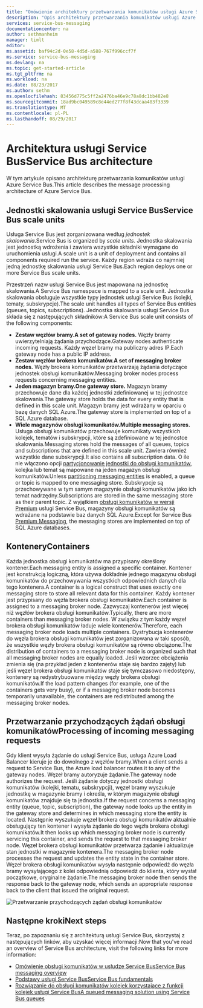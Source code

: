 ```yaml
---
title: "Omówienie architektury przetwarzania komunikatów usługi Azure Service Bus | Microsoft Docs"
description: "Opis architektury przetwarzania komunikatów usługi Azure Service Bus."
services: service-bus-messaging
documentationcenter: na
author: sethmanheim
manager: timlt
editor: 
ms.assetid: baf94c2d-0e58-4d5d-a588-767f996ccf7f
ms.service: service-bus-messaging
ms.devlang: na
ms.topic: get-started-article
ms.tgt_pltfrm: na
ms.workload: na
ms.date: 08/23/2017
ms.author: sethm
ms.openlocfilehash: 83456d775c5ff2a2476ba46e9c78a8dc1bb482e8
ms.sourcegitcommit: 18ad9bc049589c8e44ed277f8f43dcaa483f3339
ms.translationtype: MT
ms.contentlocale: pl-PL
ms.lasthandoff: 08/29/2017
---
```

# <a name="service-bus-architecture"></a><span data-ttu-id="d5c23-103">Architektura usługi Service Bus</span><span class="sxs-lookup"><span data-stu-id="d5c23-103">Service Bus architecture</span></span>
<span data-ttu-id="d5c23-104">W tym artykule opisano architekturę przetwarzania komunikatów usługi Azure Service Bus.</span><span class="sxs-lookup"><span data-stu-id="d5c23-104">This article describes the message processing architecture of Azure Service Bus.</span></span>

## <a name="service-bus-scale-units"></a><span data-ttu-id="d5c23-105">Jednostki skalowania usługi Service Bus</span><span class="sxs-lookup"><span data-stu-id="d5c23-105">Service Bus scale units</span></span>
<span data-ttu-id="d5c23-106">Usługa Service Bus jest zorganizowana według *jednostek skalowania*.</span><span class="sxs-lookup"><span data-stu-id="d5c23-106">Service Bus is organized by *scale units*.</span></span> <span data-ttu-id="d5c23-107">Jednostka skalowania jest jednostką wdrożenia i zawiera wszystkie składniki wymagane do uruchomienia usługi.</span><span class="sxs-lookup"><span data-stu-id="d5c23-107">A scale unit is a unit of deployment and contains all components required run the service.</span></span> <span data-ttu-id="d5c23-108">Każdy region wdraża co najmniej jedną jednostkę skalowania usługi Service Bus.</span><span class="sxs-lookup"><span data-stu-id="d5c23-108">Each region deploys one or more Service Bus scale units.</span></span>

<span data-ttu-id="d5c23-109">Przestrzeń nazw usługi Service Bus jest mapowana na jednostkę skalowania.</span><span class="sxs-lookup"><span data-stu-id="d5c23-109">A Service Bus namespace is mapped to a scale unit.</span></span> <span data-ttu-id="d5c23-110">Jednostka skalowania obsługuje wszystkie typy jednostek usługi Service Bus (kolejki, tematy, subskrypcje).</span><span class="sxs-lookup"><span data-stu-id="d5c23-110">The scale unit handles all types of Service Bus entities (queues, topics, subscriptions).</span></span> <span data-ttu-id="d5c23-111">Jednostka skalowania usługi Service Bus składa się z następujących składników:</span><span class="sxs-lookup"><span data-stu-id="d5c23-111">A Service Bus scale unit consists of the following components:</span></span>

* <span data-ttu-id="d5c23-112">**Zestaw węzłów bramy.**</span><span class="sxs-lookup"><span data-stu-id="d5c23-112">**A set of gateway nodes.**</span></span> <span data-ttu-id="d5c23-113">Węzły bramy uwierzytelniają żądania przychodzące.</span><span class="sxs-lookup"><span data-stu-id="d5c23-113">Gateway nodes authenticate incoming requests.</span></span> <span data-ttu-id="d5c23-114">Każdy węzeł bramy ma publiczny adres IP.</span><span class="sxs-lookup"><span data-stu-id="d5c23-114">Each gateway node has a public IP address.</span></span>
* <span data-ttu-id="d5c23-115">**Zestaw węzłów brokera komunikatów.**</span><span class="sxs-lookup"><span data-stu-id="d5c23-115">**A set of messaging broker nodes.**</span></span> <span data-ttu-id="d5c23-116">Węzły brokera komunikatów przetwarzają żądania dotyczące jednostek obsługi komunikatów.</span><span class="sxs-lookup"><span data-stu-id="d5c23-116">Messaging broker nodes process requests concerning messaging entities.</span></span>
* <span data-ttu-id="d5c23-117">**Jeden magazyn bramy.**</span><span class="sxs-lookup"><span data-stu-id="d5c23-117">**One gateway store.**</span></span> <span data-ttu-id="d5c23-118">Magazyn bramy przechowuje dane dla każdej jednostki zdefiniowanej w tej jednostce skalowania.</span><span class="sxs-lookup"><span data-stu-id="d5c23-118">The gateway store holds the data for every entity that is defined in this scale unit.</span></span> <span data-ttu-id="d5c23-119">Magazyn bramy jest wdrażany w oparciu o bazę danych SQL Azure.</span><span class="sxs-lookup"><span data-stu-id="d5c23-119">The gateway store is implemented on top of a SQL Azure database.</span></span>
* <span data-ttu-id="d5c23-120">**Wiele magazynów obsługi komunikatów.**</span><span class="sxs-lookup"><span data-stu-id="d5c23-120">**Multiple messaging stores.**</span></span> <span data-ttu-id="d5c23-121">Usługa obsługi komunikatów przechowuje komunikaty wszystkich kolejek, tematów i subskrypcji, które są zdefiniowane w tej jednostce skalowania.</span><span class="sxs-lookup"><span data-stu-id="d5c23-121">Messaging stores hold the messages of all queues, topics and subscriptions that are defined in this scale unit.</span></span> <span data-ttu-id="d5c23-122">Zawiera również wszystkie dane subskrypcji.</span><span class="sxs-lookup"><span data-stu-id="d5c23-122">It also contains all subscription data.</span></span> <span data-ttu-id="d5c23-123">O ile nie włączono opcji [partycjonowanie jednostki do obsługi komunikatów](service-bus-partitioning.md), kolejka lub temat są mapowane na jeden magazyn obsługi komunikatów.</span><span class="sxs-lookup"><span data-stu-id="d5c23-123">Unless [partitioning messaging entities](service-bus-partitioning.md) is enabled, a queue or topic is mapped to one messaging store.</span></span> <span data-ttu-id="d5c23-124">Subskrypcje są przechowywane w tym samym magazynie obsługi komunikatów jako ich temat nadrzędny.</span><span class="sxs-lookup"><span data-stu-id="d5c23-124">Subscriptions are stored in the same messaging store as their parent topic.</span></span> <span data-ttu-id="d5c23-125">Z wyjątkiem [obsługi komunikatów w wersji Premium](service-bus-premium-messaging.md) usługi Service Bus, magazyny obsługi komunikatów są wdrażane na podstawie baz danych SQL Azure.</span><span class="sxs-lookup"><span data-stu-id="d5c23-125">Except for Service Bus [Premium Messaging](service-bus-premium-messaging.md), the messaging stores are implemented on top of SQL Azure databases.</span></span>

## <a name="containers"></a><span data-ttu-id="d5c23-126">Kontenery</span><span class="sxs-lookup"><span data-stu-id="d5c23-126">Containers</span></span>
<span data-ttu-id="d5c23-127">Każda jednostka obsługi komunikatów ma przypisany określony kontener.</span><span class="sxs-lookup"><span data-stu-id="d5c23-127">Each messaging entity is assigned a specific container.</span></span> <span data-ttu-id="d5c23-128">Kontener jest konstrukcją logiczną, która używa dokładnie jednego magazynu obsługi komunikatów do przechowywania wszystkich odpowiednich danych dla tego kontenera.</span><span class="sxs-lookup"><span data-stu-id="d5c23-128">A container is a logical construct that uses exactly one messaging store to store all relevant data for this container.</span></span> <span data-ttu-id="d5c23-129">Każdy kontener jest przypisany do węzła brokera obsługi komunikatów.</span><span class="sxs-lookup"><span data-stu-id="d5c23-129">Each container is assigned to a messaging broker node.</span></span> <span data-ttu-id="d5c23-130">Zazwyczaj kontenerów jest więcej niż węzłów brokera obsługi komunikatów.</span><span class="sxs-lookup"><span data-stu-id="d5c23-130">Typically, there are more containers than messaging broker nodes.</span></span> <span data-ttu-id="d5c23-131">W związku z tym każdy węzeł brokera obsługi komunikatów ładuje wiele kontenerów.</span><span class="sxs-lookup"><span data-stu-id="d5c23-131">Therefore, each messaging broker node loads multiple containers.</span></span> <span data-ttu-id="d5c23-132">Dystrybucja kontenerów do węzła brokera obsługi komunikatów jest zorganizowana w taki sposób, że wszystkie węzły brokera obsługi komunikatów są równo obciążone.</span><span class="sxs-lookup"><span data-stu-id="d5c23-132">The distribution of containers to a messaging broker node is organized such that all messaging broker nodes are equally loaded.</span></span> <span data-ttu-id="d5c23-133">Jeśli wzorzec obciążenia zmienia się (na przykład jeden z kontenerów staje się bardzo zajęty) lub jeśli węzeł brokera obsługi komunikatów staje się tymczasowo niedostępny, kontenery są redystrybuowane między węzły brokera obsługi komunikatów.</span><span class="sxs-lookup"><span data-stu-id="d5c23-133">If the load pattern changes (for example, one of the containers gets very busy), or if a messaging broker node becomes temporarily unavailable, the containers are redistributed among the messaging broker nodes.</span></span>

## <a name="processing-of-incoming-messaging-requests"></a><span data-ttu-id="d5c23-134">Przetwarzanie przychodzących żądań obsługi komunikatów</span><span class="sxs-lookup"><span data-stu-id="d5c23-134">Processing of incoming messaging requests</span></span>
<span data-ttu-id="d5c23-135">Gdy klient wysyła żądanie do usługi Service Bus, usługa Azure Load Balancer kieruje je do dowolnego z węzłów bramy.</span><span class="sxs-lookup"><span data-stu-id="d5c23-135">When a client sends a request to Service Bus, the Azure load balancer routes it to any of the gateway nodes.</span></span> <span data-ttu-id="d5c23-136">Węzeł bramy autoryzuje żądanie.</span><span class="sxs-lookup"><span data-stu-id="d5c23-136">The gateway node authorizes the request.</span></span> <span data-ttu-id="d5c23-137">Jeśli żądanie dotyczy jednostki obsługi komunikatów (kolejki, tematu, subskrypcji), węzeł bramy wyszukuje jednostkę w magazynie bramy i określa, w którym magazynie obsługi komunikatów znajduje się ta jednostka.</span><span class="sxs-lookup"><span data-stu-id="d5c23-137">If the request concerns a messaging entity (queue, topic, subscription), the gateway node looks up the entity in the gateway store and determines in which messaging store the entity is located.</span></span> <span data-ttu-id="d5c23-138">Następnie wyszukuje węzeł brokera obsługi komunikatów aktualnie obsługujący ten kontener i wysyła żądanie do tego węzła brokera obsługi komunikatów.</span><span class="sxs-lookup"><span data-stu-id="d5c23-138">It then looks up which messaging broker node is currently servicing this container, and sends the request to that messaging broker node.</span></span> <span data-ttu-id="d5c23-139">Węzeł brokera obsługi komunikatów przetwarza żądanie i aktualizuje stan jednostki w magazynie kontenera.</span><span class="sxs-lookup"><span data-stu-id="d5c23-139">The messaging broker node processes the request and updates the entity state in the container store.</span></span> <span data-ttu-id="d5c23-140">Węzeł brokera obsługi komunikatów wysyła następnie odpowiedź do węzła bramy wysyłającego z kolei odpowiednią odpowiedź do klienta, który wysłał początkowe, oryginalne żądanie.</span><span class="sxs-lookup"><span data-stu-id="d5c23-140">The messaging broker node then sends the response back to the gateway node, which sends an appropriate response back to the client that issued the original request.</span></span>

![Przetwarzanie przychodzących żądań obsługi komunikatów](./media/service-bus-architecture/ic690644.png)

## <a name="next-steps"></a><span data-ttu-id="d5c23-142">Następne kroki</span><span class="sxs-lookup"><span data-stu-id="d5c23-142">Next steps</span></span>
<span data-ttu-id="d5c23-143">Teraz, po zapoznaniu się z architekturą usługi Service Bus, skorzystaj z następujących linków, aby uzyskać więcej informacji:</span><span class="sxs-lookup"><span data-stu-id="d5c23-143">Now that you've read an overview of Service Bus architecture, visit the following links for more information:</span></span>

* [<span data-ttu-id="d5c23-144">Omówienie obsługi komunikatów w usłudze Service Bus</span><span class="sxs-lookup"><span data-stu-id="d5c23-144">Service Bus messaging overview</span></span>](service-bus-messaging-overview.md)
* [<span data-ttu-id="d5c23-145">Podstawy usługi Service Bus</span><span class="sxs-lookup"><span data-stu-id="d5c23-145">Service Bus fundamentals</span></span>](service-bus-fundamentals-hybrid-solutions.md)
* [<span data-ttu-id="d5c23-146">Rozwiązanie do obsługi komunikatów kolejek korzystające z funkcji kolejek usługi Service Bus</span><span class="sxs-lookup"><span data-stu-id="d5c23-146">A queued messaging solution using Service Bus queues</span></span>](service-bus-dotnet-multi-tier-app-using-service-bus-queues.md)


